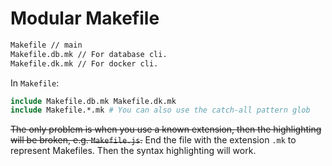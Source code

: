# Modular Makefile

```makefile
Makefile // main
Makefile.db.mk // For database cli.
Makefile.dk.mk // For docker cli.
```

In `Makefile`:

```makefile
include Makefile.db.mk Makefile.dk.mk
include Makefile.*.mk # You can also use the catch-all pattern glob
```

~~The only problem is when you use a known extension, then the highlighting will be broken, e.g. `Makefile.js`.~~
End the file with the extension `.mk` to represent Makefiles. Then the syntax highlighting will work.
